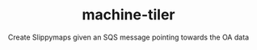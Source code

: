 <h1 align='center'>machine-tiler</h1>

<p align='center'>Create Slippymaps given an SQS message pointing towards the OA data</p>


